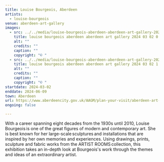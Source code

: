 ```yaml
---
title: Louise Bourgeois, Aberdeen
artists:
  - louise-bourgeois
venue: aberdeen-art-gallery
images:
  - src: ../../media/louise-bourgeois-aberdeen-aberdeen-art-gallery-2024-03-02-0.webp
    title: louise bourgeois aberdeen aberdeen art gallery 2024 03 02 0
    alt: ""
    credits: ""
    caption: ""
    copyright: "© "
  - src: ../../media/louise-bourgeois-aberdeen-aberdeen-art-gallery-2024-03-02-1.webp
    title: louise bourgeois aberdeen aberdeen art gallery 2024 03 02 1
    alt: ""
    credits: ""
    caption: ""
    copyright: "© "
startdate: 2024-03-02
enddate: 2024-06-09
town: Aberdeen
url: https://www.aberdeencity.gov.uk/AAGM/plan-your-visit/aberdeen-art-gallery
ongoing: false

---
```


With a career spanning eight decades from the 1930s until 2010, Louise Bourgeois is one of the great figures of modern and contemporary art. She is best known for her large-scale sculptures and installations that are inspired by her own memories and experiences. Using drawings, prints, sculpture and fabric works from the ARTIST ROOMS collection, this exhibition takes an in-depth look at Bourgeois's work through the themes and ideas of an extraordinary artist.


